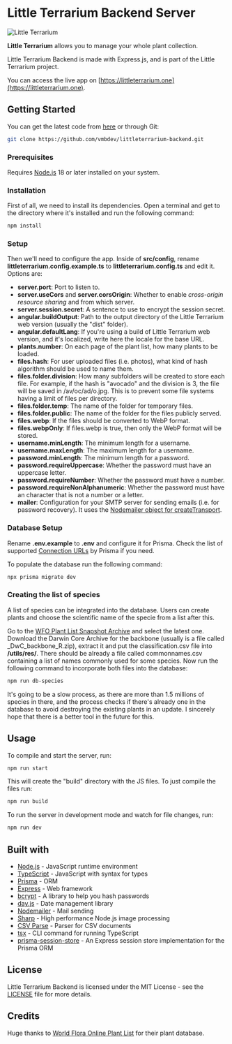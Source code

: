 # Little Terrarium Backend Server

![Little Terrarium](https://littleterrarium.one/assets/oglt.png)

**Little Terrarium** allows you to manage your whole plant collection.

Little Terrarium Backend is made with Express.js, and is part of the Little
Terrarium project.

You can access the live app on
[https://littleterrarium.one](https://littleterrarium.one).

## Getting Started

You can get the latest code from
[here](https://github.com/vmbdev/littleterrarium-backend/archive/refs/heads/main.zip)
or through Git:

```bash
git clone https://github.com/vmbdev/littleterrarium-backend.git
```

### Prerequisites

Requires [Node.js](https://nodejs.org/) 18 or later installed on your system.

### Installation

First of all, we need to install its dependencies. Open a terminal and get to
the directory where it's installed and run the following command:

```bash
npm install
```

### Setup

Then we'll need to configure the app. Inside of **src/config**, rename
**littleterrarium.config.example.ts** to **littleterrarium.config.ts** and edit
it. Options are:

- **server.port**: Port to listen to.
- **server.useCors** and **server.corsOrigin**: Whether to enable _cross-origin
  resource sharing_ and from which server.
- **server.session.secret**: A sentence to use to encrypt the session secret.
- **angular.buildOutput**: Path to the output directory of the Little Terrarium
  web version (usually the "dist" folder).
- **angular.defaultLang**: If you're using a build of Little Terrarium
  web version, and it's localized, write here the locale for the base URL.
- **plants.number**: On each page of the plant list, how many plants to be
  loaded.
- **files.hash**: For user uploaded files (i.e. photos), what kind of hash
  algorithm should be used to name them.
- **files.folder.division**: How many subfolders will be created to store each
  file. For example, if the hash is "avocado" and the division is 3, the file
  will be saved in /av/oc/ad/o.jpg. This is to prevent some file systems having
  a limit of files per directory.
- **files.folder.temp**: The name of the folder for temporary files.
- **files.folder.public**: The name of the folder for the files publicly
  served.
- **files.webp**: If the files should be converted to WebP format.
- **files.webpOnly**: If files.webp is true, then only the WebP format will be
  stored.
- **username.minLength**: The minimum length for a username.
- **username.maxLength**: The maximum length for a username.
- **password.minLength**: The minimum length for a password.
- **password.requireUppercase**: Whether the password must have an uppercase
  letter.
- **password.requireNumber**: Whether the password must have a number.
- **password.requireNonAlphanumeric**: Whether the password must have an
  character that is not a number or a letter.
- **mailer**: Configuration for your SMTP server for sending emails (i.e. for
  password recovery). It uses the
  [Nodemailer object for createTransport](https://nodemailer.com/smtp/).

### Database Setup

Rename **.env.example** to **.env** and configure it for Prisma. Check the list
of supported [Connection URLs](https://pris.ly/d/connection-strings) by Prisma
if you need.

To populate the database run the following command:

```bash
npx prisma migrate dev
```

### Creating the list of species

A list of species can be integrated into the database. Users can create plants
and choose the scientific name of the specie from a list after this.

Go to the
[WFO Plant List Snapshot Archive](https://wfoplantlist.org/plant-list/classifications)
and select the latest one. Download the Darwin Core Archive for the backbone
(usually is a file called \_DwC_backbone_R.zip), extract it and put the
classification.csv file into **/utils/res/**. There should be already a file
called commonnames.csv containing a list of names commonly used for some
species. Now run the following command to incorporate both files into the
database:

```bash
npm run db-species
```

It's going to be a slow process, as there are more than 1.5 millions of species
in there, and the process checks if there's already one in the database to
avoid destroying the existing plants in an update. I sincerely hope that there
is a better tool in the future for this.

## Usage

To compile and start the server, run:

```bash
npm run start
```

This will create the "build" directory with the JS files. To just compile the
files run:

```bash
npm run build
```

To run the server in development mode and watch for file changes, run:

```bash
npm run dev
```

## Built with

- [Node.js](https://nodejs.org/) - JavaScript runtime environment
- [TypeScript](https://www.typescriptlang.org/) - JavaScript with syntax for
types
- [Prisma](https://www.prisma.io/) - ORM
- [Express](https://expressjs.com/) - Web framework
- [bcrypt](https://github.com/kelektiv/node.bcrypt.js) - A library to help you
  hash passwords
- [day.js](https://day.js.org/) - Date management library
- [Nodemailer](https://nodemailer.com/) - Mail sending
- [Sharp](https://sharp.pixelplumbing.com/) - High performance Node.js image
  processing
- [CSV Parse](https://csv.js.org/parse/) - Parser for CSV documents
- [tsx](https://github.com/privatenumber/tsx) - CLI command for running
  TypeScript
- [prisma-session-store](https://github.com/kleydon/prisma-session-store) - An
  Express session store implementation for the Prisma ORM

## License

Little Terrarium Backend is licensed under the MIT License - see the
[LICENSE](https://github.com/vmbdev/littleterrarium-backend/blob/main/LICENSE)
file for more details.

## Credits

Huge thanks to
[World Flora Online Plant List](https://wfoplantlist.org/plant-list/) for their
plant database.

